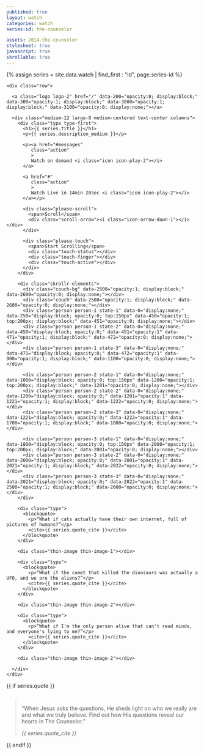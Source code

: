 ```yaml
---
published: true
layout: watch
categories: watch
series-id: the-counselor

assets: 2014-the-counselor
stylesheet: true
javascript: true
skrollable: true
---
```


{% assign series = site.data.watch | find_first : "id", page.series-id %}

<div class="page-section section-first section-light">
  <div class="the-counselor-1-ender" data-2400="display:block;" data-2401="display:none;"></div>
  <div class="the-counselor-1">

    <div class="row">

      <a class="logo logo-2" href="/" data-200="opacity:0; display:block;" data-300="opacity:1; display:block;" data-3000="opacity:1; display:block;" data-3100="opacity:0; display:none;"></a>

      <div class="medium-12 large-8 medium-centered text-center columns">
        <div class="type type-first">
          <h1>{{ series.title }}</h1>
          <p>{{ series.description_medium }}</p>

          <p><a href="#messages"
             class="action"
             >
             Watch on demand <i class="icon icon-play-2"></i>
          </a>

          <a href="#"
             class="action"
             >
             Watch Live in 14min 28sec <i class="icon icon-play-2"></i>
          </a></p>

          <div class="please-scroll">
            <span>Scroll</span>
            <div class="scroll-arrow"><i class="icon-arrow-down-1"></i></div>
          </div>

          <div class="please-touch">
            <span>Start Scrolling</span>
            <div class="touch-status"></div>
            <div class="touch-finger"></div>
            <div class="touch-active"></div>
          </div>
        </div>

        <div class="skrollr-elements">
          <div class="couch-bg" data-2500="opacity:1; display:block;" data-2600="opacity:0; display:none;"></div>
          <div class="couch" data-2500="opacity:1; display:block;" data-2600="opacity:0; display:none;"></div>
          <div class="person person-1 state-1" data-0="display:none;" data-250="display:block; opacity:0; top:150px" data-450="opacity:1; top:200px; display:block;" data-451="opacity:0; display:none;"></div>
          <div class="person person-1 state-2" data-0="display:none;" data-450="display:block; opacity:0;" data-451="opacity:1" data-471="opacity:1; display:block;" data-472="opacity:0; display:none;"></div>
          <div class="person person-1 state-3" data-0="display:none;" data-471="display:block; opacity:0;" data-472="opacity:1" data-900="opacity:1; display:block;" data-1100="opacity:0; display:none;"></div>

          <div class="person person-2 state-1" data-0="display:none;" data-1000="display:block; opacity:0; top:150px" data-1200="opacity:1; top:200px; display:block;" data-1201="opacity:0; display:none;"></div>
          <div class="person person-2 state-2" data-0="display:none;" data-1200="display:block; opacity:0;" data-1201="opacity:1" data-1221="opacity:1; display:block;" data-1222="opacity:0; display:none;"></div>
          <div class="person person-2 state-3" data-0="display:none;" data-1221="display:block; opacity:0;" data-1222="opacity:1" data-1700="opacity:1; display:block;" data-1800="opacity:0; display:none;"></div>

          <div class="person person-3 state-1" data-0="display:none;" data-1800="display:block; opacity:0; top:150px" data-2000="opacity:1; top:200px; display:block;" data-2001="opacity:0; display:none;"></div>
          <div class="person person-3 state-2" data-0="display:none;" data-2000="display:block; opacity:0;" data-2001="opacity:1" data-2021="opacity:1; display:block;" data-2022="opacity:0; display:none;"></div>
          <div class="person person-3 state-3" data-0="display:none;" data-2021="display:block; opacity:0;" data-2022="opacity:1" data-2500="opacity:1; display:block;" data-2600="opacity:0; display:none;"></div>
        </div>

        <div class="type">
          <blockquote>
            <p>“What if cats actually have their own internet, full of pictures of humans?”</p>
            <cite>{{ series.quote_cite }}</cite>
          </blockquote>
        </div>

        <div class="thin-image thin-image-1"></div>

        <div class="type">
          <blockquote>
            <p>“What if the comet that killed the dinosaurs was actually a UFO, and we are the aliens?”</p>
            <cite>{{ series.quote_cite }}</cite>
          </blockquote>
        </div>

        <div class="thin-image thin-image-2"></div>

        <div class="type">
          <blockquote>
            <p>“What if I'm the only person alive that can't read minds, and everyone's lying to me?”</p>
            <cite>{{ series.quote_cite }}</cite>
          </blockquote>
        </div>

        <div class="thin-image thin-image-2"></div>

      </div>
    </div>
  </div>
</div>

{{ if series.quote }}
<div class="page-section the-counselor-2">
<div class="row">
  <div class="medium-12 columns">
    <blockquote class="quote-large">
      <p>“When Jesus asks the questions, He sheds light on who we really are and what we truly believe. Find out how His questions reveal our hearts in The Counselor.”</p>
      <cite>{{ series.quote_cite }}</cite>
    </blockquote>
  </div>
</div>
</div>
{{ endif }}
